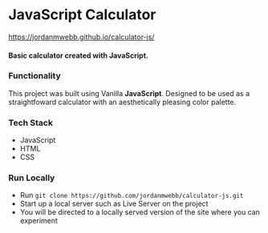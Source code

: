 JavaScript Calculator
======

https://jordanmwebb.github.io/calculator-js/

#### Basic calculator created with JavaScript.

### Functionality
This project was built using Vanilla **JavaScript**. Designed to be used as a straightfoward calculator with an aesthetically pleasing color palette.

### Tech Stack
* JavaScript
* HTML
* CSS

### Run Locally
* Run `git clone https://github.com/jordanmwebb/calculator-js.git`
* Start up a local server such as Live Server on the project
* You will be directed to a locally served version of the site where you can experiment